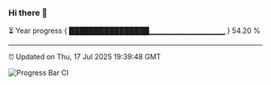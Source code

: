 ### Hi there 👋

⏳ Year progress { ████████████████▁▁▁▁▁▁▁▁▁▁▁▁▁▁ } 54.20 %

---

⏰ Updated on Thu, 17 Jul 2025 19:39:48 GMT

![Progress Bar CI](https://github.com/IshwaranRudhara/GIT-ACTION/workflows/Progress%20Bar%20CI/badge.svg)
